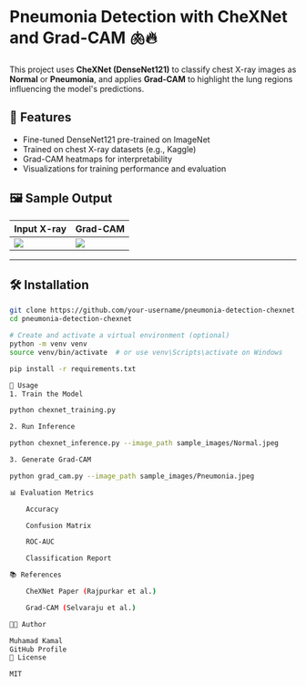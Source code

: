 # Pneumonia Detection with CheXNet and Grad-CAM 🫁🔥

This project uses **CheXNet (DenseNet121)** to classify chest X-ray images as **Normal** or **Pneumonia**, and applies **Grad-CAM** to highlight the lung regions influencing the model's predictions.

## 📌 Features
- Fine-tuned DenseNet121 pre-trained on ImageNet
- Trained on chest X-ray datasets (e.g., Kaggle)
- Grad-CAM heatmaps for interpretability
- Visualizations for training performance and evaluation

## 🖼️ Sample Output

| Input X-ray | Grad-CAM |
|-------------|----------|
| ![](sample_images/Normal.jpeg) | ![](sample_images/cam.jpg) |

---

## 🛠️ Installation

```bash
git clone https://github.com/your-username/pneumonia-detection-chexnet.git
cd pneumonia-detection-chexnet

# Create and activate a virtual environment (optional)
python -m venv venv
source venv/bin/activate  # or use venv\Scripts\activate on Windows

pip install -r requirements.txt

🚀 Usage
1. Train the Model

python chexnet_training.py

2. Run Inference

python chexnet_inference.py --image_path sample_images/Normal.jpeg

3. Generate Grad-CAM

python grad_cam.py --image_path sample_images/Pneumonia.jpeg

📊 Evaluation Metrics

    Accuracy

    Confusion Matrix

    ROC-AUC

    Classification Report

📚 References

    CheXNet Paper (Rajpurkar et al.)

    Grad-CAM (Selvaraju et al.)

🧑‍💻 Author

Muhamad Kamal
GitHub Profile
📄 License

MIT

